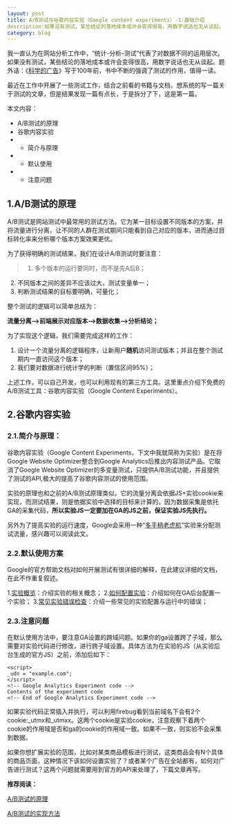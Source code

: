 ```yaml
---
layout: post
title: A/B测试与谷歌内容实验（Google content experiments）-1:基础介绍
description:如果没有测试，某些结论的落地成本或许会变得很高，用数字说话也无从谈起。 
category: blog
---
```

我一直认为在网站分析工作中，“统计-分析-测试”代表了对数据不同的运用层次。如果没有测试，某些结论的落地成本或许会变得很高，用数字说话也无从谈起。题外话：《[科学的广告][1]》写于100年前，书中不断的强调了测试的作用，值得一读。

最近在工作中开展了一些测试工作，结合之前看的书籍与文档，想系统的写一篇关于测试的文章，但是结果发现一篇有点长，于是拆分了下，这是第一篇。

本文内容：

 - A/B测试的原理
 - 谷歌内容实验
 - - 简介与原理
 - - 默认使用
 - - 注意问题

## 1.A/B测试的原理
A/B测试是网站测试中最常用的测试方法。它为某一目标设置不同版本的方案，并将流量进行分离，让不同的人群在测试期间只能看到自己对应的版本，进而通过目标转化率来分析哪个版本方案效果更优。

为了获得明确的测试结果，我们在设计A/B测试时要注意：

>1. 多个版本的运行要同时，而不是先A后B；
2. 不同版本之间的差异不应该过大，测试变量单一；
3. 判断测试结果的目标要明确，可量化；

整个测试的逻辑可以简单总结为：

**流量分离-->前端展示对应版本-->数据收集-->分析结论；**

为了实现这个逻辑，我们需要完成这样的工作：

1. 设计一个流量分离的逻辑程序，让新用户**随机**访问测试版本；并且在整个测试期内一直访问这个版本；
2. 我们要对数据进行统计学的判断（置信区间95%）；

上述工作，可以自己开发，也可以利用现有的第三方工具。这里重点介绍下免费的A/B测试工具：谷歌内容实验（Google Content Experiments）。

## 2.谷歌内容实验
### 2.1.简介与原理：
谷歌内容实验（Google Content Experiments，下文中我就简称为实验）是在将Google Website Optimizer整合到Google Analytics后推出内容测试产品。它取消了Google Website Optimizer的多变量测试，只提供A/B测试功能，并且提供了测试的API,极大的提高了谷歌内容测试的使用范围。

实验的原理也和之前的A/B测试原理类似，它的流量分离会依据JS+实验cookie来实现，而测试结果，则是依据实验中选择的目标来计算的。因为数据采集是依托GA的采集代码，**所以实验JS一定要加在GA的JS之前，保证实验JS先执行。**

另外为了提高实验的运行速度，Google会采用一种“[多手柄老虎机][2]”实验来分配测试流量，感兴趣可以阅读此文。

### 2.2.默认使用方案
Google的官方帮助文档对如何开展测试有很详细的解释，在此建议详细的文档，在此不作重复叙述。

1.[实验概览][3]：介绍实验的相关概念；
2.[如何配置实验][4]：介绍如何在GA后台配置一个实验；
3.[常见实验错误检查][5]：介绍一些常见的实验配置与运行中的错误；

### 2.3.注意问题
在默认使用方法中，要注意GA设置的跨域问题。如果你的ga设置跨了子域，那么需要对实验代码进行修改，进行跨子域设置。具体方法为在实验的JS（从实验后台生成的官方JS）之前，添加后如下：

    <script> 
    _udn = "example.com"; 
    </script> 
    <!-- Google Analytics Experiment code --> 
    Contents of the experiment code
    <!-- End of Google Analytics Experiment code -->


如果实验代码正常插入并执行，可以利用firebug看到当前域名下会有2个cookie:_utmx和_utmxx。这两个cookie是实验cookie，注意观察下着两个cookie的作用域是否和ga的cookie的作用域一致。如果不一致，则实验不会采集到数据。

如果你想扩展实验的范围，比如对某类商品模板进行测试，这类商品会有N个具体的商品页面，这种情况下该如何设置实验了？或者某个广告在全站都有，如何对广告进行测试？这两个问题就需要用到官方的API来处理了，下篇文章再写。

**推荐阅读：**

[A/B测试的原理][6]

[A/B测试的实现方法][7]


  [1]: http://book.douban.com/subject/1049727/
  [2]: https://support.google.com/analytics/answer/2844870?hl=zh-Hans&ref_topic=2844866
  [3]: https://support.google.com/analytics/answer/1745147?hl=zh-Hans&ref_topic=1745207&rd=1
  [4]: https://support.google.com/analytics/answer/1745154?hl=zh-Hans&ref_topic=1745208&rd=1
  [5]: https://support.google.com/analytics/answer/2364634?hl=zh-Hans&ref_topic=2364633&rd=1
  [6]: http://oldj.net/article/AB-Testing-basic-concept/
  [7]: http://oldj.net/article/AB-Testing-method/  


[It'web]:    http://itweb.me  "It’web"
